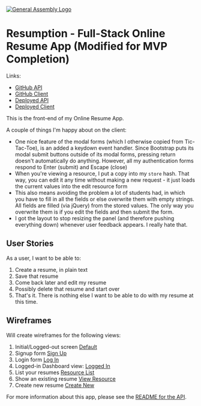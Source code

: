 [![General Assembly Logo](https://camo.githubusercontent.com/1a91b05b8f4d44b5bbfb83abac2b0996d8e26c92/687474703a2f2f692e696d6775722e636f6d2f6b6538555354712e706e67)](https://generalassemb.ly/education/web-development-immersive)

# Resumption - Full-Stack Online Resume App (Modified for MVP Completion)

Links:
* [GitHub API](https://github.com/acharliekelly/resumption-api)
* [GitHub Client](https://github.com/acharliekelly/resumption-client)
* [Deployed API](https://boiling-hollows-87968.herokuapp.com/)
* [Deployed Client](https://acharliekelly.github.io/resumption-client)


This is the front-end of my Online Resume App.

A couple of things I'm happy about on the client:
* One nice feature of the modal forms (which I otherwise copied from Tic-Tac-Toe), is an added a keydown event handler. Since Bootstrap puts its modal submit buttons outside of its modal forms, pressing return doesn't automatically do anything. However, all my authentication forms respond to Enter (submit) and Escape (close)
* When you're viewing a resource, I put a copy into my `store` hash. That way, you can edit it any time without making a new request - it just loads the current values into the edit resource form
* This also means avoiding the problem a lot of students had, in which you have to fill in all the fields or else overwrite them with empty strings. All fields are filled (via jQuery) from the stored values. The only way you overwrite them is if you edit the fields and then submit the form.
* I got the layout to stop resizing the panel (and therefore pushing everything down) whenever user feedback appears. I really hate that.


## User Stories

As a user, I want to be able to:
1. Create a resume, in plain text
2. Save that resume
3. Come back later and edit my resume
4. Possibly delete that resume and start over
5. That's it. There is nothing else I want to be able to do with my resume at this time.

## Wireframes

Will create wireframes for the following views:
1. Initial/Logged-out screen [Default](p2-wireframes/wireframe_default.png)
2. Signup form [Sign Up](p2-wireframes/wireframe_signup.png)
3. Login form [Log In](p2-wireframes/wireframe_login2.png)
4. Logged-in Dashboard view: [Logged In](p2-wireframes/wireframe_logged_in.png)
  1. List your resumes [Resource List](p2-wireframes/wireframe_resources-list.png)
  2. Show an  existing resume [View Resource](p2-wireframes/wireframe_show.png)
  3. Create new resume [Create New](p2-wireframes/wireframe_new.png)

For more information about this app, please see the [README for the API](https://github.com/acharliekelly/resumption-api/blob/master/README.md).
